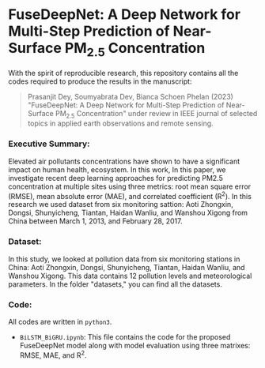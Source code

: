 # FuseDeepNet: A Deep Network for Multi-Step Prediction of Near-Surface PM<sub>2.5</sub> Concentration

With the spirit of reproducible research, this repository contains all the codes required to produce the results in the manuscript:

>Prasanjit Dey, Soumyabrata Dev, Bianca Schoen Phelan (2023) "FuseDeepNet: A Deep Network for Multi-Step Prediction of Near-Surface PM<sub>2.5</sub> Concentration" under review in IEEE journal of selected topics in applied earth observations and remote sensing.

### Executive Summary:
Elevated air pollutants concentrations have shown to have a significant impact on human health, ecosystem. In this work, In this paper, we investigate recent deep learning approaches for predicting PM2.5 concentration at multiple sites using three metrics: root mean square error (RMSE), mean absolute error (MAE), and correlated coefficient (R<sup>2</sup>). In this research we used dataset from six monitoring sattion: Aoti Zhongxin, Dongsi, Shunyicheng, Tiantan, Haidan Wanliu, and Wanshou Xigong from China between March 1, 2013, and February 28, 2017.

### Dataset:
In this study, we looked at pollution data from six monitoring stations in China: Aoti Zhongxin, Dongsi, Shunyicheng, Tiantan, Haidan Wanliu, and Wanshou Xigong. This data contains 12 pollution levels and meteorological parameters. In the folder "datasets," you can find all the datasets.

### Code:
All codes are written in `python3`.

+ `BiLSTM_BiGRU.ipynb`: This file contains the code for the proposed FuseDeepNet model along with model evaluation using three matrixes: RMSE, MAE, and R<sup>2</sup>.
